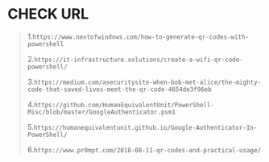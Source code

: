 CHECK URL
========================

>  1.``https://www.nextofwindows.com/how-to-generate-qr-codes-with-powershell``
> > > > >
>  2.``https://it-infrastructure.solutions/create-a-wifi-qr-code-powershell/``
> > > > >
>  3.``https://medium.com/asecuritysite-when-bob-met-alice/the-mighty-code-that-saved-lives-meet-the-qr-code-4654de3f96eb``
> > > > >
>  4.``https://github.com/HumanEquivalentUnit/PowerShell-Misc/blob/master/GoogleAuthenticator.psm1``
> > > > >
>  5.``https://humanequivalentunit.github.io/Google-Authenticator-In-PowerShell/``
>
>  6.``https://www.pr0mpt.com/2018-08-11-qr-codes-and-practical-usage/``

